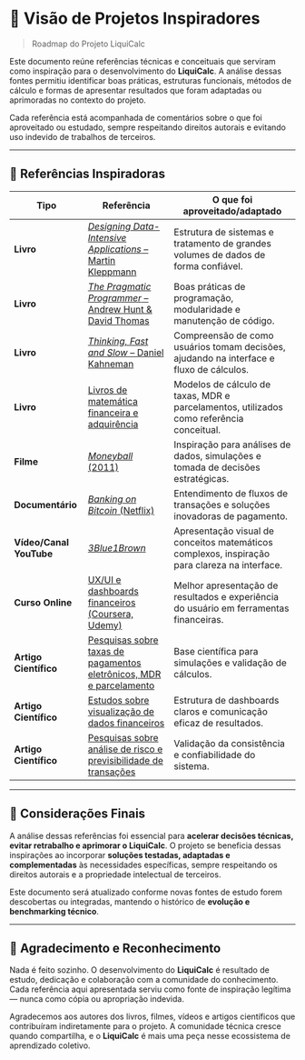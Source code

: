 # 📌 Visão de Projetos Inspiradores

> Roadmap do Projeto LiquiCalc

Este documento reúne referências técnicas e conceituais que serviram como inspiração para o desenvolvimento do **LiquiCalc**. A análise dessas fontes permitiu identificar boas práticas, estruturas funcionais, métodos de cálculo e formas de apresentar resultados que foram adaptadas ou aprimoradas no contexto do projeto.

Cada referência está acompanhada de comentários sobre o que foi aproveitado ou estudado, sempre respeitando direitos autorais e evitando uso indevido de trabalhos de terceiros.

---

## 🔗 Referências Inspiradoras

| Tipo                    | Referência                                                                                                                                                                                                                             | O que foi aproveitado/adaptado                                                                |
| ----------------------- | -------------------------------------------------------------------------------------------------------------------------------------------------------------------------------------------------------------------------------------- | --------------------------------------------------------------------------------------------- |
| **Livro**               | [*Designing Data-Intensive Applications* – Martin Kleppmann](https://www.oreilly.com/library/view/designing-data-intensive-applications/9781491903063/?utm_source=chatgpt.com)                                                         | Estrutura de sistemas e tratamento de grandes volumes de dados de forma confiável.            |
| **Livro**               | [*The Pragmatic Programmer* – Andrew Hunt & David Thomas](https://pragprog.com/titles/tpp20/the-pragmatic-programmer-20th-anniversary-edition/?utm_source=chatgpt.com)                                                                 | Boas práticas de programação, modularidade e manutenção de código.                            |
| **Livro**               | [*Thinking, Fast and Slow* – Daniel Kahneman](https://nae.com.pt/wp-content/uploads/Rapido-e-Devagar-Daniel-Kahneman.pdf)                                                                                                              | Compreensão de como usuários tomam decisões, ajudando na interface e fluxo de cálculos.       |
| **Livro**               | [Livros de matemática financeira e adquirência](https://minhabiblioteca.com.br/blog/recomendacoes-de-leitura/livros-de-matematica-financeira/?utm_source=chatgpt.com)                                                                  | Modelos de cálculo de taxas, MDR e parcelamentos, utilizados como referência conceitual.      |
| **Filme**               | [*Moneyball* (2011)](https://www.google.com/search?q=O+Homem+Que+Mudou+o+Jogo&oq=O+Homem+Que+Mudou+o+Jogo&gs_lcrp=EgZjaHJvbWUyBggAEEUYOdIBBzI1N2owajeoAgCwAgA&sourceid=chrome&ie=UTF)                                                  | Inspiração para análises de dados, simulações e tomada de decisões estratégicas.              |
| **Documentário**        | [*Banking on Bitcoin* (Netflix)](https://www.google.com/search?q=Banking+on+Bitcoin+(2016)&oq=Banking+on+Bitcoin+(2016)&gs_lcrp=EgZjaHJvbWUyBggAEEUYOdIBBzMzMmowajeoAgCwAgA&sourceid=chrome&ie=UTF-8)                                  | Entendimento de fluxos de transações e soluções inovadoras de pagamento.                      |
| **Vídeo/Canal YouTube** | [*3Blue1Brown*](https://www.youtube.com/c/3blue1brown)                                                                                                                                                                                 | Apresentação visual de conceitos matemáticos complexos, inspiração para clareza na interface. |
| **Curso Online**        | [UX/UI e dashboards financeiros (Coursera, Udemy)](https://www.coursera.org/professional-certificates/google-ux-design?utm_source=chatgpt.com)                                                                                         | Melhor apresentação de resultados e experiência do usuário em ferramentas financeiras.        |
| **Artigo Científico**   | [Pesquisas sobre taxas de pagamentos eletrônicos, MDR e parcelamento](https://www.researchgate.net/publication/385770029_O_USO_DE_MODELOS_E_TECNICAS_DE_UX_NA_CRIACAO_DE_DASHBOARDS_DE_BI_UMA_REVISAO_SISTEMATICA_DA_LITERATURA)       | Base científica para simulações e validação de cálculos.                                      |
| **Artigo Científico**   | [Estudos sobre visualização de dados financeiros](https://bdta.abcd.usp.br/directbitstream/1cac4ff6-9280-4ec4-b3cb-e792735b3fa9/Mercado%20de%20adquirencia%20brasileiro%20para%20pequenos%20empreendedores.pdf?utm_source=chatgpt.com) | Estrutura de dashboards claros e comunicação eficaz de resultados.                            |
| **Artigo Científico**   | [Pesquisas sobre análise de risco e previsibilidade de transações](https://academy.sisense.com/fundamentals-of-ux-dashboard-design?utm_source=chatgpt.com)                                                                             | Validação da consistência e confiabilidade do sistema.                                        |

---

## 📎 Considerações Finais

A análise dessas referências foi essencial para **acelerar decisões técnicas, evitar retrabalho e aprimorar o LiquiCalc**. O projeto se beneficia dessas inspirações ao incorporar **soluções testadas, adaptadas e complementadas** às necessidades específicas, sempre respeitando os direitos autorais e a propriedade intelectual de terceiros.

Este documento será atualizado conforme novas fontes de estudo forem descobertas ou integradas, mantendo o histórico de **evolução e benchmarking técnico**.

---

## 🙏 Agradecimento e Reconhecimento

Nada é feito sozinho. O desenvolvimento do **LiquiCalc** é resultado de estudo, dedicação e colaboração com a comunidade do conhecimento. Cada referência aqui apresentada serviu como fonte de inspiração legítima — nunca como cópia ou apropriação indevida.

Agradecemos aos autores dos livros, filmes, vídeos e artigos científicos que contribuíram indiretamente para o projeto. A comunidade técnica cresce quando compartilha, e o **LiquiCalc** é mais uma peça nesse ecossistema de aprendizado coletivo.
